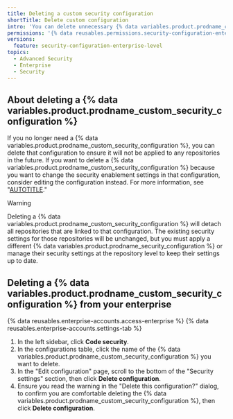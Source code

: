 ```yaml
---
title: Deleting a custom security configuration
shortTitle: Delete custom configuration
intro: 'You can delete unnecessary {% data variables.product.prodname_custom_security_configurations %} in your enterprise.'
permissions: '{% data reusables.permissions.security-configuration-enterprise-enable %}'
versions:
  feature: security-configuration-enterprise-level
topics:
  - Advanced Security
  - Enterprise
  - Security
---
```


## About deleting a {% data variables.product.prodname_custom_security_configuration %}

If you no longer need a {% data variables.product.prodname_custom_security_configuration %}, you can delete that configuration to ensure it will not be applied to any repositories in the future. If you want to delete a {% data variables.product.prodname_custom_security_configuration %} because you want to change the security enablement settings in that configuration, consider editing the configuration instead. For more information, see "[AUTOTITLE](/admin/managing-code-security/securing-your-enterprise/editing-a-custom-security-configuration)."

> [!WARNING]
> Deleting a {% data variables.product.prodname_custom_security_configuration %} will detach all repositories that are linked to that configuration. The existing security settings for those repositories will be unchanged, but you must apply a different {% data variables.product.prodname_security_configuration %} or manage their security settings at the repository level to keep their settings up to date.

## Deleting a {% data variables.product.prodname_custom_security_configuration %} from your enterprise

{% data reusables.enterprise-accounts.access-enterprise %}
{% data reusables.enterprise-accounts.settings-tab %}
1. In the left sidebar, click **Code security**.
1. In the configurations table, click the name of the {% data variables.product.prodname_custom_security_configuration %} you want to delete.
1. In the "Edit configuration" page, scroll to the bottom of the "Security settings" section, then click **Delete configuration**.
1. Ensure you read the warning in the "Delete this configuration?" dialog, to confirm you are comfortable deleting the {% data variables.product.prodname_custom_security_configuration %}, then click **Delete configuration**.
